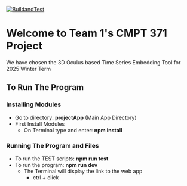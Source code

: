 [![BuildandTest](https://github.com/UniversityOfSaskatchewanCMPT371/term-project-2025-team-1/actions/workflows/BuildandTest.yml/badge.svg)](https://github.com/UniversityOfSaskatchewanCMPT371/term-project-2025-team-1/actions/workflows/BuildandTest.yml)

# Welcome to Team 1's CMPT 371 Project
We have chosen the 3D Oculus based Time Series Embedding Tool for 2025 Winter Term

## To Run The Program
### Installing Modules
* Go to directory: **projectApp** (Main App Directory)
* First Install Modules <br/>
  * On Terminal type and enter: **npm install**

### Running The Program and Files
* To run the TEST scripts: **npm run test**
* To run the program: **npm run dev**
  * The Terminal will display the link to the web app
     * ctrl + click
